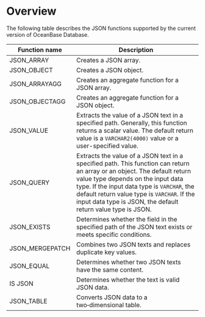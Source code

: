 # Overview

The following table describes the JSON functions supported by the current version of OceanBase Database.

| **Function name** | **Description** |
| --- | --- |
| JSON_ARRAY | Creates a JSON array.  |
| JSON_OBJECT | Creates a JSON object.  |
| JSON_ARRAYAGG | Creates an aggregate function for a JSON array.  |
| JSON_OBJECTAGG | Creates an aggregate function for a JSON object.  |
| JSON_VALUE | Extracts the value of a JSON text in a specified path. Generally, this function returns a scalar value. The default return value is a `VARCHAR2(4000)` value or a user-specified value.  |
| JSON_QUERY | Extracts the value of a JSON text in a specified path. This function can return an array or an object. The default return value type depends on the input data type. If the input data type is `VARCHAR`, the default return value type is `VARCHAR`. If the input data type is JSON, the default return value type is JSON.  |
| JSON_EXISTS | Determines whether the field in the specified path of the JSON text exists or meets specific conditions.  |
| JSON_MERGEPATCH | Combines two JSON texts and replaces duplicate key values.  |
| JSON_EQUAL | Determines whether two JSON texts have the same content.  |
| IS JSON | Determines whether the text is valid JSON data.  |
| JSON_TABLE | Converts JSON data to a two‑dimensional table.  |

